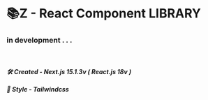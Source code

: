 # 📚Z - React Component LIBRARY

### in development . . .
<br/>
<h5> 
  🛠️ Created - Next.js 15.1.3v ( React.js 18v )
  <br/><br/>
  🎨 Style - Tailwindcss
</h5>

<!--

<h3>
  Isn't it a hassle to create components every time you do a new project?<br/><br/>
  I created this site because it's cumbersome.<br/>
  It's a free open source on the site, and I hope it helps the developer ecosystem.
</h3>

<br/>

# 🤔How to use it?

<h3>
  1. Try the components you want.<br/><br/>
  2. If you liked it, copy it and use it for your project.
</h3>

<br/>

<blockquote>
  <h4>
    If you think this site is helpful, please give me one star⭐
  </h4>
</blockquote>

<br/><br/>

<h5>
  🛠️ Created - Next.js 15.1.3v ( React.js 18v )
  <br/><br/>
  🎨 Style - Tailwindcss
</h5>

-->
